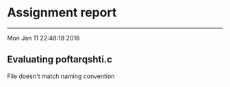 # Assignment report
---
Mon Jan 11 22:48:18 2016

## Evaluating poftarqshti.c

File doesn't match naming convention

